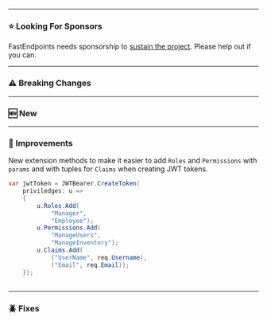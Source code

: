 ﻿
---
### ⭐ Looking For Sponsors
FastEndpoints needs sponsorship to [sustain the project](https://github.com/FastEndpoints/FastEndpoints/issues/449). Please help out if you can.

---
### ⚠️ Breaking Changes

---
### 🆕 New

---
### 🚀 Improvements

New extension methods to make it easier to add `Roles` and `Permissions` with `params` and with tuples for `Claims` when creating JWT tokens.
```cs
var jwtToken = JWTBearer.CreateToken(
    priviledges: u =>
    {
        u.Roles.Add(
            "Manager",
            "Employee");
        u.Permissions.Add(
            "ManageUsers",
            "ManageInventory");
        u.Claims.Add(
            ("UserName", req.Username),
            ("Email", req.Email));
    });
```
##

---
### 🪲 Fixes
